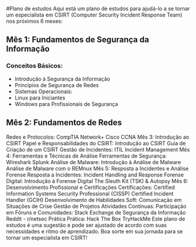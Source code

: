 #Plano de estudos
Aqui está um plano de estudos para ajudá-lo a se tornar um especialista em CSIRT (Computer Security Incident Response Team) nos próximos 6 meses:

## Mês 1: Fundamentos de Segurança da Informação
### Conceitos Básicos:
- Introdução à Segurança da Informação
- Princípios de Segurança de Redes
- Sistemas Operacionais:
- Linux para Iniciantes
- Windows para Profissionais de Segurança
## Mês 2: Fundamentos de Redes
Redes e Protocolos:
CompTIA Network+
Cisco CCNA
Mês 3: Introdução ao CSIRT
Papel e Responsabilidades do CSIRT:
Introdução ao CSIRT
Guia de Criação de um CSIRT
Gestão de Incidentes:
ITIL Incident Management
Mês 4: Ferramentas e Técnicas de Análise
Ferramentas de Segurança:
Wireshark
Splunk
Análise de Malware:
Introdução à Análise de Malware
Análise de Malware com o REMnux
Mês 5: Resposta a Incidentes e Análise Forense
Resposta a Incidentes:
Incident Handling and Response
Forense Digital:
Introdução à Forense Digital
The Sleuth Kit (TSK) & Autopsy
Mês 6: Desenvolvimento Profissional e Certificações
Certificações:
Certified Information Systems Security Professional (CISSP)
Certified Incident Handler (GCIH)
Desenvolvimento de Habilidades Soft:
Comunicação em Situações de Crise
Gestão de Projetos
Atividades Contínuas:
Participação em Fóruns e Comunidades:
Stack Exchange de Segurança da Informação
Reddit - r/netsec
Prática Prática:
Hack The Box
TryHackMe
Este plano de estudos é uma sugestão e pode ser ajustado de acordo com suas necessidades e ritmo de aprendizado. Boa sorte em sua jornada para se tornar um especialista em CSIRT!
